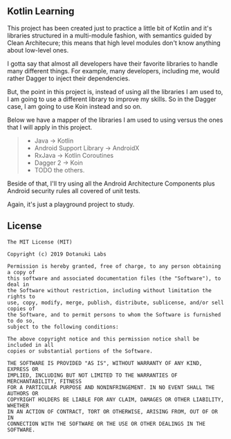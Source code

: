 ## Kotlin Learning

This project has been created just to practice a little bit of Kotlin and it's libraries structured in a multi-module fashion, with semantics guided by Clean Architecure; this means that high level modules don't know anything about low-level ones. 

I gotta say that almost all developers have their favorite libraries to handle many different things. For example, many developers, including me, would rather Dagger to inject their dependencies. 

But, the point in this project is, instead of using all the libraries I am used to, I am going to use a different library to improve my skills. So in the Dagger case, I am going to use Koin instead and so on.

Below we have a mapper of the libraries I am used to using versus the ones that I will apply in this project.

> * Java -> Kotlin
> * Android Support Library -> AndroidX
> * RxJava -> Kotlin Coroutines
> * Dagger 2 -> Koin
> * TODO the others.

Beside of that, I'll try using all the Android Architecture Components plus Android security rules all covered of unit tests.

Again, it's just a playground project to study.

## License

```
The MIT License (MIT)

Copyright (c) 2019 Dotanuki Labs

Permission is hereby granted, free of charge, to any person obtaining a copy of
this software and associated documentation files (the "Software"), to deal in
the Software without restriction, including without limitation the rights to
use, copy, modify, merge, publish, distribute, sublicense, and/or sell copies of
the Software, and to permit persons to whom the Software is furnished to do so,
subject to the following conditions:

The above copyright notice and this permission notice shall be included in all
copies or substantial portions of the Software.

THE SOFTWARE IS PROVIDED "AS IS", WITHOUT WARRANTY OF ANY KIND, EXPRESS OR
IMPLIED, INCLUDING BUT NOT LIMITED TO THE WARRANTIES OF MERCHANTABILITY, FITNESS
FOR A PARTICULAR PURPOSE AND NONINFRINGEMENT. IN NO EVENT SHALL THE AUTHORS OR
COPYRIGHT HOLDERS BE LIABLE FOR ANY CLAIM, DAMAGES OR OTHER LIABILITY, WHETHER
IN AN ACTION OF CONTRACT, TORT OR OTHERWISE, ARISING FROM, OUT OF OR IN
CONNECTION WITH THE SOFTWARE OR THE USE OR OTHER DEALINGS IN THE SOFTWARE.
```

